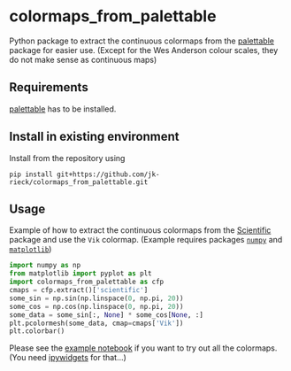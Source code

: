 # colormaps_from_palettable

Python package to extract the continuous colormaps from the
[palettable](https://jiffyclub.github.io/palettable/) package
for easier use. (Except for the Wes Anderson colour scales,
they do not make sense as continuous maps)

## Requirements

[palettable](https://jiffyclub.github.io/palettable/) has to be installed.

## Install in existing environment

 Install from the repository using
  ```shell
  pip install git+https://github.com/jk-rieck/colormaps_from_palettable.git
  ```

## Usage

  Example of how to extract the continuous colormaps from the
  [Scientific](http://www.fabiocrameri.ch/colourmaps.php) package and use
  the `Vik` colormap. (Example requires packages [`numpy`](https://numpy.org/)
  and [`matplotlib`](https://matplotlib.org/))
  ```Python
  import numpy as np
  from matplotlib import pyplot as plt
  import colormaps_from_palettable as cfp
  cmaps = cfp.extract()['scientific']
  some_sin = np.sin(np.linspace(0, np.pi, 20))
  some_cos = np.cos(np.linspace(0, np.pi, 20))
  some_data = some_sin[:, None] * some_cos[None, :]
  plt.pcolormesh(some_data, cmap=cmaps['Vik'])
  plt.colorbar()
  ```

  Please see the [example notebook](./examples/example.ipynb) if you want to
  try out all the colormaps. (You need
  [ipywidgets](https://ipywidgets.readthedocs.io/en/latest/) for that...)
